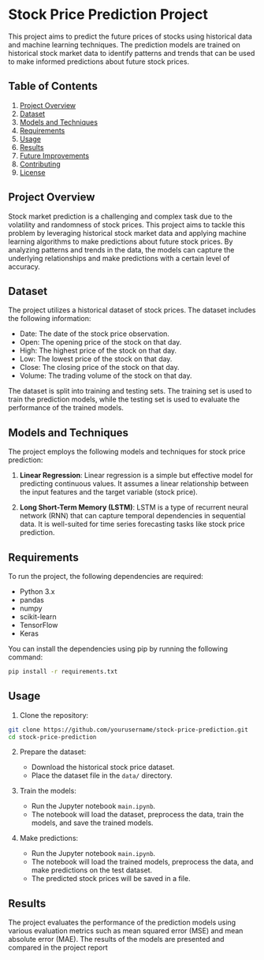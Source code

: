 # Stock Price Prediction Project

This project aims to predict the future prices of stocks using historical data and machine learning techniques. The prediction models are trained on historical stock market data to identify patterns and trends that can be used to make informed predictions about future stock prices.

## Table of Contents

1. [Project Overview](#project-overview)
2. [Dataset](#dataset)
3. [Models and Techniques](#models-and-techniques)
4. [Requirements](#requirements)
5. [Usage](#usage)
6. [Results](#results)
7. [Future Improvements](#future-improvements)
8. [Contributing](#contributing)
9. [License](#license)

## Project Overview

Stock market prediction is a challenging and complex task due to the volatility and randomness of stock prices. This project aims to tackle this problem by leveraging historical stock market data and applying machine learning algorithms to make predictions about future stock prices. By analyzing patterns and trends in the data, the models can capture the underlying relationships and make predictions with a certain level of accuracy.

## Dataset

The project utilizes a historical dataset of stock prices. The dataset includes the following information:

- Date: The date of the stock price observation.
- Open: The opening price of the stock on that day.
- High: The highest price of the stock on that day.
- Low: The lowest price of the stock on that day.
- Close: The closing price of the stock on that day.
- Volume: The trading volume of the stock on that day.

The dataset is split into training and testing sets. The training set is used to train the prediction models, while the testing set is used to evaluate the performance of the trained models.

## Models and Techniques

The project employs the following models and techniques for stock price prediction:

1. **Linear Regression**: Linear regression is a simple but effective model for predicting continuous values. It assumes a linear relationship between the input features and the target variable (stock price).

2. **Long Short-Term Memory (LSTM)**: LSTM is a type of recurrent neural network (RNN) that can capture temporal dependencies in sequential data. It is well-suited for time series forecasting tasks like stock price prediction.

## Requirements

To run the project, the following dependencies are required:

- Python 3.x
- pandas
- numpy
- scikit-learn
- TensorFlow
- Keras

You can install the dependencies using pip by running the following command:

```bash
pip install -r requirements.txt
```

## Usage

1. Clone the repository:

```bash
git clone https://github.com/yourusername/stock-price-prediction.git
cd stock-price-prediction
```

2. Prepare the dataset:

   - Download the historical stock price dataset.
   - Place the dataset file in the `data/` directory.

3. Train the models:

   - Run the Jupyter notebook `main.ipynb`.
   - The notebook will load the dataset, preprocess the data, train the models, and save the trained models.

4. Make predictions:

   - Run the Jupyter notebook `main.ipynb`.
   - The notebook will load the trained models, preprocess the data, and make predictions on the test dataset.
   - The predicted stock prices will be saved in a file.

## Results

The project evaluates the performance of the prediction models using various evaluation metrics such as mean squared error (MSE) and mean absolute error (MAE). The results of the models are presented and compared in the project report
